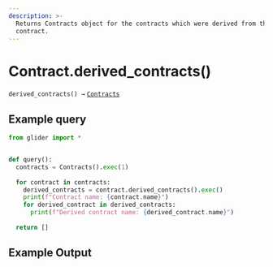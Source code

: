 ```yaml
---
description: >-
  Returns Contracts object for the contracts which were derived from the
  contract.
---
```


# Contract.derived\_contracts()

`derived_contracts() →` [`Contracts`](../contracts/)

## Example query

```python
from glider import *


def query():
  contracts = Contracts().exec(1)
  
  for contract in contracts:
    derived_contracts = contract.derived_contracts().exec()
    print(f"Contract name: {contract.name}")
    for derived_contract in derived_contracts:
      print(f"Derived contract name: {derived_contract.name}")
 
  return []
```

## Example Output

<figure><img src="../../.gitbook/assets/Screenshot 2025-07-24 at 11.46.45 AM.png" alt=""><figcaption></figcaption></figure>
